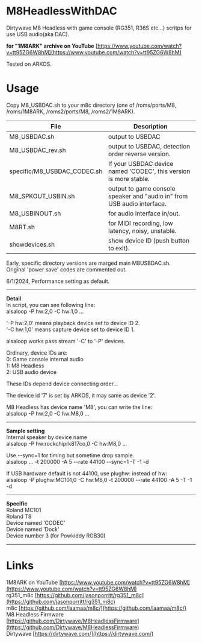 # M8HeadlessWithDAC
Dirtywave M8 Headless with game console (RG351, R36S etc...) scritps for use USB audio(aka DAC).

**for "1M8ARK" archive on YouTube**
[https://www.youtube.com/watch?v=tt95ZG6W8hM](https://www.youtube.com/watch?v=tt95ZG6W8hM)

Tested on ARKOS.  
  
# Usage  
Copy M8_USBDAC.sh to your m8c directory (one of /roms/ports/M8, /roms/1M8ARK, /roms2/ports/M8, /roms2/1M8ARK).  
  
|File|Description|
|---|---|
|M8_USBDAC.sh|output to USBDAC|  
|M8_USBDAC_rev.sh|output to USBDAC, detection order reverse version.|  
|specific/M8_USBDAC_CODEC.sh|If your USBDAC device named 'CODEC', this version is more stable.|  
|M8_SPKOUT_USBIN.sh|output to game console speaker and "audio in" from USB audio interface.|  
|M8_USBINOUT.sh|for audio interface in/out.|  
|M8RT.sh|for MIDI recording, low latency, noisy, unstable.|  
|showdevices.sh|show device ID (push button to exit).|  
  
Early, specific directory versions are marged main M8USBDAC.sh.  
Original 'power save' codes are commented out.  

6/1/2024, Performance setting as default.  

---
  

**Detail**  
In script, you can see following line:  
alsaloop -P hw:2,0 -C hw:1,0 ...  
  
'-P hw:2,0' means playback device set to device ID 2.  
'-C hw:1,0' means capture device set to device ID 1.  
  
alsaloop works pass stream '-C' to '-P' devices.  

Ordinary, device IDs are:  
0: Game console internal audio  
1: M8 Headless  
2: USB audio device  

These IDs depend device connecting order...  

The device id '7' is set by ARKOS, it may same as device '2'.  

M8 Headless has device name 'M8', you can write the line:  
alsaloop -P hw:2,0 -C hw:M8,0 ...  

---
**Sample setting**  
Internal speaker by device name  
alsaloop -P hw:rockchiprk817co,0 -C hw:M8,0 ...  
    
Use --sync=1 for timing but sometime drop sample.  
alsaloop ... -t 200000 -A 5 --rate 44100 --sync=1 -T -1 -d  
  
If USB hardware default is not 44100, use plughw: instead of hw:  
alsaloop -P plughw:MC101,0 -C hw:M8,0 -t 200000 --rate 44100 -A 5 -T -1 -d  
  
---
**Specific**  
Roland MC101  
Roland T8  
Device named 'CODEC'  
Device named 'Dock'  
Device number 3 (for Powkiddy RGB30)  


---
# Links
1M8ARK on YouTube [https://www.youtube.com/watch?v=tt95ZG6W8hM](https://www.youtube.com/watch?v=tt95ZG6W8hM)  
rg351_m8c [https://github.com/jasonporritt/rg351_m8c](https://github.com/jasonporritt/rg351_m8c)  
m8c [https://github.com/laamaa/m8c/](https://github.com/laamaa/m8c/)  
M8 Headless Firmware [https://github.com/Dirtywave/M8HeadlessFirmware](https://github.com/Dirtywave/M8HeadlessFirmware)  
Dirtywave [https://dirtywave.com/](https://dirtywave.com/)  
